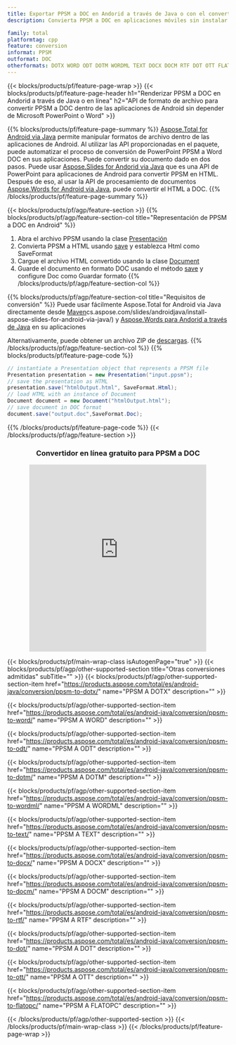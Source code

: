```yaml
---
title: Exportar PPSM a DOC en Andorid a través de Java o con el convertidor en línea gratuito
description: Convierta PPSM a DOC en aplicaciones móviles sin instalar ningún software o en línea. Pruebe el convertidor en línea gratuito de CSV a DOC rápidamente antes de integrar el código.

family: total
platformtag: cpp
feature: conversion
informat: PPSM
outformat: DOC
otherformats: DOTX WORD ODT DOTM WORDML TEXT DOCX DOCM RTF DOT OTT FLATOPC
---
```

{{< blocks/products/pf/feature-page-wrap >}}
{{< blocks/products/pf/feature-page-header h1="Renderizar PPSM a DOC en Andorid a través de Java o en línea" h2="API de formato de archivo para convertir PPSM a DOC dentro de las aplicaciones de Android sin depender de Microsoft PowerPoint o Word" >}}

{{% blocks/products/pf/feature-page-summary %}}
[Aspose.Total for Android via Java](https://products.aspose.com/total/android-java/) permite manipular formatos de archivo dentro de las aplicaciones de Android. Al utilizar las API proporcionadas en el paquete, puede automatizar el proceso de conversión de PowerPoint PPSM a Word DOC en sus aplicaciones.
Puede convertir su documento dado en dos pasos. Puede usar [Aspose.Slides for Andorid via Java](https://products.aspose.com/slides/android-java/) que es una API de PowerPoint para aplicaciones de Android para convertir PPSM en HTML. Después de eso, al usar la API de procesamiento de documentos [Aspose.Words for Android via Java](https://products.aspose.com/words/android-java/), puede convertir el HTML a DOC. 
{{% /blocks/products/pf/feature-page-summary  %}}

{{< blocks/products/pf/agp/feature-section >}}
{{% blocks/products/pf/agp/feature-section-col title="Representación de PPSM a DOC en Android" %}}
1. Abra el archivo PPSM usando la clase [Presentación](https://reference.aspose.com/slides/java/com.aspose.slides/Presentation)
2. Convierta PPSM a HTML usando [save](https://reference.aspose.com/slides/java/com.aspose.slides/Presentation#save-java.lang.String-int-com.aspose.slides.ISaveOptions-) y establezca Html como SaveFormat
3. Cargue el archivo HTML convertido usando la clase [Document](https://reference.aspose.com/words/java/com.aspose.words/Document)
4. Guarde el documento en formato DOC usando el método [save](https://reference.aspose.com/words/java/com.aspose.words/Document#save(java.lang.String,int)) y configure Doc como Guardar formato
{{% /blocks/products/pf/agp/feature-section-col %}}

{{% blocks/products/pf/agp/feature-section-col title="Requisitos de conversión" %}}
Puede usar fácilmente Aspose.Total for Android via Java directamente desde [Maven](https://releases.aspose.com/total/java/)cs.aspose.com/slides/androidjava/install-aspose-slides-for-android-via-java/) y [Aspose.Words para Andorid a través de Java](https://docs.aspose.com/words/java/install-aspose-words-for-android-via-java/#install-asposewords-for-android-via-java-from-maven-repository) en su aplicaciones

Alternativamente, puede obtener un archivo ZIP de [descargas](https://releases.aspose.com/total/androidjava).
{{% /blocks/products/pf/agp/feature-section-col %}}
{{% blocks/products/pf/feature-page-code %}}
```cs
// instantiate a Presentation object that represents a PPSM file
Presentation presentation = new Presentation("input.ppsm");
// save the presentation as HTML
presentation.save("htmlOutput.html", SaveFormat.Html);
// load HTML with an instance of Document
Document document = new Document("htmlOutput.html");
// save document in DOC format
document.save("output.doc",SaveFormat.Doc);   
```

{{% /blocks/products/pf/feature-page-code %}}
{{< /blocks/products/pf/agp/feature-section >}}
<div class="container-fluid agp-content bg-white aboutfile box-1 vh100 section nopbtm">
<div class=container>
<div class=row>
<div class="demobox tc col-md-12 padding-0" align="center">

<h3>Convertidor en línea gratuito para PPSM a DOC</h3>

<iframe style="border: none; height: 426px;" scrolling="no" src="https://total-conversion-app-65z5r2lp.qa.k8s.dynabic.com/?to=doc&from=ppsm" id="child-iframe" width="80%"></iframe>

</div></div>
</div></div>

{{< blocks/products/pf/main-wrap-class isAutogenPage="true" >}}
{{< blocks/products/pf/agp/other-supported-section title="Otras conversiones admitidas" subTitle="" >}}
{{< blocks/products/pf/agp/other-supported-section-item href="https://products.aspose.com/total/es/android-java/conversion/ppsm-to-dotx/" name="PPSM A DOTX" description="" >}}

{{< blocks/products/pf/agp/other-supported-section-item href="https://products.aspose.com/total/es/android-java/conversion/ppsm-to-word/" name="PPSM A WORD" description="" >}}

{{< blocks/products/pf/agp/other-supported-section-item href="https://products.aspose.com/total/es/android-java/conversion/ppsm-to-odt/" name="PPSM A ODT" description="" >}}

{{< blocks/products/pf/agp/other-supported-section-item href="https://products.aspose.com/total/es/android-java/conversion/ppsm-to-dotm/" name="PPSM A DOTM" description="" >}}

{{< blocks/products/pf/agp/other-supported-section-item href="https://products.aspose.com/total/es/android-java/conversion/ppsm-to-wordml/" name="PPSM A WORDML" description="" >}}

{{< blocks/products/pf/agp/other-supported-section-item href="https://products.aspose.com/total/es/android-java/conversion/ppsm-to-text/" name="PPSM A TEXT" description="" >}}

{{< blocks/products/pf/agp/other-supported-section-item href="https://products.aspose.com/total/es/android-java/conversion/ppsm-to-docx/" name="PPSM A DOCX" description="" >}}

{{< blocks/products/pf/agp/other-supported-section-item href="https://products.aspose.com/total/es/android-java/conversion/ppsm-to-docm/" name="PPSM A DOCM" description="" >}}

{{< blocks/products/pf/agp/other-supported-section-item href="https://products.aspose.com/total/es/android-java/conversion/ppsm-to-rtf/" name="PPSM A RTF" description="" >}}

{{< blocks/products/pf/agp/other-supported-section-item href="https://products.aspose.com/total/es/android-java/conversion/ppsm-to-dot/" name="PPSM A DOT" description="" >}}

{{< blocks/products/pf/agp/other-supported-section-item href="https://products.aspose.com/total/es/android-java/conversion/ppsm-to-ott/" name="PPSM A OTT" description="" >}}

{{< blocks/products/pf/agp/other-supported-section-item href="https://products.aspose.com/total/es/android-java/conversion/ppsm-to-flatopc/" name="PPSM A FLATOPC" description="" >}}


{{< /blocks/products/pf/agp/other-supported-section >}}
{{< /blocks/products/pf/main-wrap-class >}}
{{< /blocks/products/pf/feature-page-wrap >}}